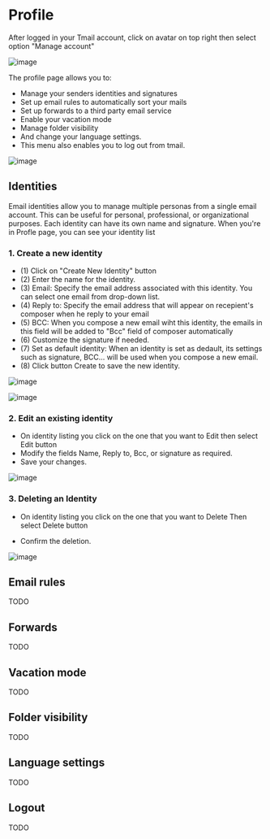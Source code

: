 # Profile

After logged in your Tmail account, click on avatar on top right then select option "Manage account"

![image](https://github.com/linagora/tmail-flutter/assets/68209176/f702aeab-b931-4c69-a75e-b6ec73c0cc02)


The profile page allows you to:

 - Manage your senders identities and signatures
 - Set up email rules to automatically sort your mails
 - Set up forwards to a third party email service
 - Enable your vacation mode
 - Manage folder visibility
 - And change your language settings.
 - This menu also enables you to log out from tmail.

![image](https://github.com/linagora/tmail-flutter/assets/68209176/16c6182e-f434-43e8-ab45-b4c6d757b1ff)

## Identities

Email identities allow you to manage multiple personas from a single email account. This can be useful for personal, professional, or organizational purposes. Each identity can have its own name and signature.
When you're in Profle page, you can see your identity list

### 1. Create a new identity 

- (1) Click on "Create New Identity" button
- (2) Enter the name for the identity.
- (3) Email: Specify the email address associated with this identity. You can select one email from drop-down list. 
- (4) Reply to:  Specify the email address that will appear on recepient's composer when he reply to your email 
- (5) BCC: When you compose a new email wiht this identity, the emails in this field will be added to "Bcc" field of composer automatically
- (6) Customize the signature if needed.
- (7) Set as default identity: When an identity is set as dedault, its settings such as signature, BCC... will be used when you compose a new email. 
- (8) Click button Create to save the new identity.

![image](https://github.com/linagora/tmail-flutter/assets/68209176/44f74874-2eff-4aa5-97e5-a267d5a26b71)

![image](https://github.com/linagora/tmail-flutter/assets/68209176/9a02fdae-6aa6-46c2-b599-1bc4d54fb717)

### 2. Edit an existing identity 

- On identity listing you click on the one that you want to Edit then select Edit button
-  Modify the fields Name, Reply to, Bcc, or signature as required.
- Save your changes.

![image](https://github.com/linagora/tmail-flutter/assets/68209176/5d49cb1b-796a-4815-8ec8-174bef26da66)

### 3. Deleting an Identity

- On identity listing you click on the one that you want to Delete Then select Delete button

- Confirm the deletion.

![image](https://github.com/linagora/tmail-flutter/assets/68209176/4c2204fd-2c5a-4096-a15f-02f804daa6dd)


## Email rules

TODO

## Forwards

TODO

## Vacation mode

TODO

## Folder visibility

TODO

## Language settings

TODO

## Logout

TODO

